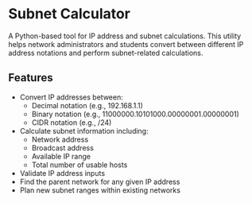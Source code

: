 # Subnet Calculator

A Python-based tool for IP address and subnet calculations. This utility helps network administrators and students convert between different IP address notations and perform subnet-related calculations.

## Features

- Convert IP addresses between:
  - Decimal notation (e.g., 192.168.1.1)
  - Binary notation (e.g., 11000000.10101000.00000001.00000001)
  - CIDR notation (e.g., /24)
- Calculate subnet information including:
  - Network address
  - Broadcast address
  - Available IP range
  - Total number of usable hosts
- Validate IP address inputs
- Find the parent network for any given IP address
- Plan new subnet ranges within existing networks